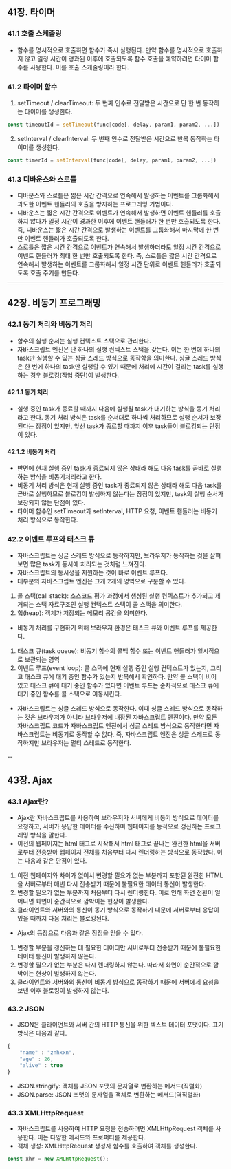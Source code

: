 ## 41장. 타이머

### 41.1 호출 스케줄링
- 함수를 명시적으로 호출하면 함수가 즉시 실행된다. 만약 함수를 명시적으로 호출하지 않고 일정 시간이 경과된 이후에 호출되도록 함수 호출을 예약하려면 타이머 함수를 사용한다. 이를 호출 스케줄링이라 한다.

### 41.2 타이머 함수
1. setTimeout / clearTimeout: 두 번째 인수로 전달받은 시간으로 단 한 번 동작하는 타이머를 생성한다.
```js
const timeoutId = setTimeout(func|code[, delay, param1, param2, ...])
```
2. setInterval / clearInterval: 두 번째 인수로 전달받은 시간으로 반복 동작하는 타이머를 생성한다.
```js
const timerId = setInterval(func|code[, delay, param1, param2, ...])
```

### 41.3 디바운스와 스로틀
- 디바운스와 스로틀은 짧은 시간 간격으로 연속해서 발생하는 이벤트를 그룹화해서 과도한 이벤트 핸들러의 호출을 방지하는 프로그래밍 기법이다.
- 디바운스는 짧은 시간 간격으로 이벤트가 연속해서 발생하면 이벤트 핸들러를 호출하지 않다가 일정 시간이 경과한 이후에 이벤트 핸들러가 한 번만 호출되도록 한다. 즉, 디바운스는 짧은 시간 간격으로 발생하는 이벤트를 그룹화해서 마지막에 한 번만 이벤트 핸들러가 호출되도록 한다.
- 스로틀은 짧은 시간 간격으로 이벤트가 연속해서 발생하더라도 일정 시간 간격으로 이벤트 핸들러가 최대 한 번만 호출되도록 한다. 즉, 스로틀은 짧은 시간 간격으로 연속해서 발생하는 이벤트를 그룹화해서 일정 시간 단위로 이벤트 핸들러가 호출되도록 호출 주기를 만든다.

---

## 42장. 비동기 프로그래밍

### 42.1 동기 처리와 비동기 처리
- 함수의 실행 순서는 실행 컨텍스트 스택으로 관리한다.
- 자바스크립트 엔진은 단 하나의 실행 컨텍스트 스택을 갖는다. 이는 한 번에 하나의 task만 실행할 수 있는 싱글 스레드 방식으로 동작함을 의미한다. 싱글 스레드 방식은 한 번에 하나의 task만 실행할 수 있기 때문에 처리에 시간이 걸리는 task를 실행하는 경우 블로킹(작업 중단)이 발생한다.

#### 42.1.1 동기 처리
- 실행 중인 task가 종료할 때까지 다음에 실행될 task가 대기하는 방식을 동기 처리라고 한다. 동기 처리 방식은 task를 순서대로 하나씩 처리하므로 실행 순서가 보장된다는 장점이 있지만, 앞선 task가 종료할 때까지 이후 task들이 블로킹되는 단점이 있다.

#### 42.1.2 비동기 처리
- 반면에 현재 실행 중인 task가 종료되지 않은 상태라 해도 다음 task를 곧바로 실행하는 방식을 비동기처리라고 한다.
- 비동기 처리 방식은 현재 실행 중인 task가 종료되지 않은 상태라 해도 다음 task를 곧바로 실행하므로 블로킹이 발생하지 않는다는 장점이 있지만, task의 실행 순서가 보장되지 않는 단점이 있다.
- 타이머 함수인 setTimeout과 setInterval, HTTP 요청, 이벤트 핸들러는 비동기 처리 방식으로 동작한다.

### 42.2 이벤트 루프와 태스크 큐
- 자바스크립트는 싱글 스레드 방식으로 동작하지만, 브라우저가 동작하는 것을 살펴보면 많은 task가 동시에 처리되는 것처럼 느껴진다.
- 자바스크립트의 동시성을 지원하는 것이 바로 이벤트 루프다. 
- 대부분의 자바스크립트 엔진은 크게 2개의 영역으로 구분할 수 있다.
1. 콜 스택(call stack): 소스코드 평가 과정에서 생성된 실행 컨텍스트가 추가되고 제거되는 스택 자료구조인 실행 컨텍스트 스택이 콜 스택을 의미한다.
2. 힙(heap): 객체가 저장되는 메모리 공간을 의미한다.
- 비동기 처리를 구현하기 위해 브라우저 환경은 태스크 큐와 이벤트 루프를 제공한다.
1. 태스크 큐(task queue): 비동기 함수의 콜백 함수 또는 이벤트 핸들러가 일시적으로 보관되는 영역
2. 이벤트 루프(event loop): 콜 스택에 현재 실행 중인 실행 컨텍스트가 있는지, 그리고 태스크 큐에 대기 중인 함수가 있는지 반복해서 확인하다. 만약 콜 스택이 비어 있고 태스크 큐에 대기 중인 함수가 있다면 이벤트 루프는 순차적으로 태스크 큐에 대기 중인 함수를 콜 스택으로 이동시킨다.
- 자바스크립트는 싱글 스레드 방식으로 동작한다. 이때 싱글 스레드 방식으로 동작하는 것은 브라우저가 아니라 브라우저에 내장된 자바스크립트 엔진이다. 만약 모든 자바스크립트 코드가 자바스크립트 엔진에서 싱글 스레드 방식으로 동작한다면 자바스크립트는 비동기로 동작할 수 없다. 즉, 자바스크립트 엔진은 싱글 스레드로 동작하지만 브라우저는 멀티 스레드로 동작한다.

--

## 43장. Ajax

### 43.1 Ajax란?
- Ajax란 자바스크립트를 사용하여 브라우저가 서버에게 비동기 방식으로 데이터를 요청하고, 서버가 응답한 데이터를 수신하여 웹페이지를 동적으로 갱신하는 프로그래밍 방식을 말한다.
- 이전의 웹페이지는 html 태그로 시작해서 html 태그로 끝나는 완전한 html을 서버로부터 전송받아 웹페이지 전체를 처음부터 다시 렌더링하는 방식으로 동작했다. 이는 다음과 같은 단점이 있다.
1. 이전 웹페이지와 차이가 없어서 변경할 필요가 없는 부분까지 포함된 완전한 HTML을 서버로부터 매번 다시 전송받기 때문에 불필요한 데이터 통신이 발생한다.
2. 변경할 필요가 없는 부분까지 처음부터 다시 렌더링한다. 이로 인해 화면 전환이 일어나면 화면이 순간적으로 깜박이는 현상이 발생한다.
3. 클라이언트와 서버와의 통신이 동기 방식으로 동작하기 때문에 서버로부터 응답이 있을 때까지 다음 처리는 블로킹된다.
- Ajax의 등장으로 다음과 같은 장점을 얻을 수 있다.
1. 변경할 부분을 갱신하는 데 필요한 데이터만 서버로부터 전송받기 때문에 불필요한 데이터 통신이 발생하지 않는다.
2. 변경할 필요가 없는 부분은 다시 렌더링하지 않는다. 따라서 화면이 순간적으로 깜박이는 현상이 발생하지 않는다.
3. 클라이언트와 서버와의 통신이 비동기 방식으로 동작하기 때문에 서버에세 요청을 보낸 이후 블로킹이 발생하지 않는다.

### 43.2 JSON
- JSON은 클라이언트와 서버 간의 HTTP 통신을 위한 텍스트 데이터 포맷이다. 표기 방식은 다음과 같다.
```js
{
    "name" : "znhxxn",
    "age" : 26,
    "alive" : true
}
```
- JSON.stringify: 객체를 JSON 포맷의 문자열로 변환하는 메서드(직렬화)
- JSON.parse: JSON 포맷의 문자열을 객체로 변환하는 메서드(역직렬화)

### 43.3 XMLHttpRequest
- 자바스크립트를 사용하여 HTTP 요청을 전송하려면 XMLHttpRequest 객체를 사용한다. 이는 다양한 메서드와 프로퍼티를 제공한다.
- 객체 생성: XMLHttpRequest 생성자 함수를 호출하여 객체를 생성한다.
```js
const xhr = new XMLHttpRequest();
```
